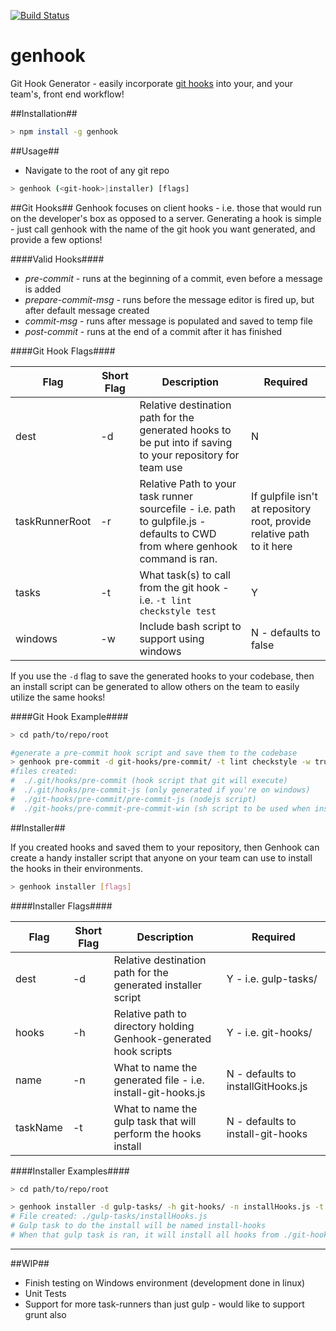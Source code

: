 [![Build Status][travis-image]][travis-url]

# genhook
Git Hook Generator - easily incorporate [git hooks](http://githooks.com/) into your, and your team's, front end workflow!

##Installation##

```bash
> npm install -g genhook
```

##Usage##

* Navigate to the root of any git repo

```bash
> genhook (<git-hook>|installer) [flags]
```

##Git Hooks##
Genhook focuses on client hooks - i.e. those that would run on the developer's box as opposed to a server.
Generating a hook is simple - just call genhook with the name of the git hook you want generated, and provide a few options!

####Valid Hooks####

* *pre-commit* - runs at the beginning of a commit, even before a message is added
* *prepare-commit-msg* - runs before the message editor is fired up, but after default message created
* *commit-msg* - runs after message is populated and saved to temp file
* *post-commit* - runs at the end of a commit after it has finished

####Git Hook Flags####

| Flag | Short Flag | Description | Required |
|------|------------|-------------|----------|
| dest | -d | Relative destination path for the generated hooks to be put into if saving to your repository for team use | N |
| taskRunnerRoot | -r | Relative Path to your task runner sourcefile - i.e. path to gulpfile.js - defaults to CWD from where genhook command is ran. | If gulpfile isn't at repository root, provide relative path to it here |
| tasks | -t | What task(s) to call from the git hook - i.e. `-t lint checkstyle test` | Y |
| windows | -w | Include bash script to support using windows | N - defaults to false |

If you use the `-d` flag to save the generated hooks to your codebase, then an install script can be generated to allow others on the team to easily utilize the same hooks!

####Git Hook Example####

```bash
> cd path/to/repo/root

#generate a pre-commit hook script and save them to the codebase
> genhook pre-commit -d git-hooks/pre-commit/ -t lint checkstyle -w true
#files created:
#  ./.git/hooks/pre-commit (hook script that git will execute)
#  ./.git/hooks/pre-commit-js (only generated if you're on windows)
#  ./git-hooks/pre-commit/pre-commit-js (nodejs script)
#  ./git-hooks/pre-commit-pre-commit-win (sh script to be used when installing on windows - calls nodejs script when executed)
```

##Installer##

If you created hooks and saved them to your repository, then Genhook can create a handy installer script that anyone on your team can use to install the hooks in their environments.

```bash
> genhook installer [flags]
```

####Installer Flags####

| Flag | Short Flag | Description | Required |
|------|------------|-------------|----------|
| dest | -d | Relative destination path for the generated installer script | Y - i.e. gulp-tasks/ |
| hooks | -h | Relative path to directory holding Genhook-generated hook scripts | Y - i.e. git-hooks/ |
| name | -n | What to name the generated file - i.e. install-git-hooks.js | N - defaults to installGitHooks.js |
| taskName | -t | What to name the gulp task that will perform the hooks install | N - defaults to install-git-hooks |

####Installer Examples####
```bash
> cd path/to/repo/root

> genhook installer -d gulp-tasks/ -h git-hooks/ -n installHooks.js -t install-hooks
# File created: ./gulp-tasks/installHooks.js
# Gulp task to do the install will be named install-hooks 
# When that gulp task is ran, it will install all hooks from ./git-hooks/ into ./.git/hooks and automatically handle windows vs *nix
```

-----------------------------------------------------

##WIP##
* Finish testing on Windows environment (development done in linux)
* Unit Tests
* Support for more task-runners than just gulp - would like to support grunt also





[travis-url]: https://travis-ci.org/bradleygore/genhook
[travis-image]: http://img.shields.io/travis/bradleygore/genhook.svg